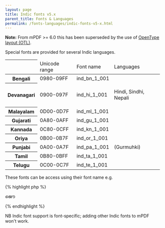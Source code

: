 ```yaml
---
layout: page
title: Indic fonts v5.x
parent_title: Fonts & Languages
permalink: /fonts-languages/indic-fonts-v5-x.html
---
```


<div id="bpmbook" class="bpmbook" style="direction:ltr;">
<div class="topic_user_field">
<div id="U0">

<div class="alert alert-info" role="alert"><b>Note:</b> From mPDF &gt;= 6.0 this has been superseded by the use of <a href="/fonts-languages/opentype-layout-otl.html">OpenType layout (OTL)</a>.</div>
<p>Special fonts are provided for several Indic languages.</p>
<table class="bpmTopnTailC"> <thead>
<tr> <th>&nbsp;</th>
<td>Unicode range</td>
<td>Font name

</td>
<td>Languages</td>
</tr>
</thead> <tbody>
<tr class="oddrow"> <th>Bengali</th>
<td>0980-09FF</td>
<td>ind_bn_1_001</td>
<td>&nbsp;</td>
</tr>
<tr class="evenrow"> <th>Devanagari</th>
<td>0900-097F</td>
<td>ind_hi_1_001</td>
<td>
<p>Hindi, Sindhi, Nepali</p>
</td>
</tr>
<tr class="oddrow"> <th>Malayalam</th>
<td>0D00-0D7F</td>
<td>ind_ml_1_001</td>
<td>&nbsp;</td>
</tr>
<tr class="evenrow"> <th>Gujarati</th>
<td>0A80-0AFF</td>
<td>ind_gu_1_001</td>
<td>&nbsp;</td>
</tr>
<tr class="oddrow"> <th>Kannada</th>
<td>0C80-0CFF</td>
<td>ind_kn_1_001</td>
<td>&nbsp;</td>
</tr>
<tr class="evenrow"> <th>Oriya</th>
<td>0B00-0B7F</td>
<td>ind_or_1_001</td>
<td>&nbsp;</td>
</tr>
<tr class="oddrow"> <th>Punjabi</th>
<td>0A00-0A7F</td>
<td>ind_pa_1_001</td>
<td>(Gurmuhki)</td>
</tr>
<tr class="evenrow"> <th>Tamil</th>
<td>0B80-0BFF</td>
<td>ind_ta_1_001</td>
<td>&nbsp;</td>
</tr>
<tr class="oddrow"> <th>Telugu</th>
<td>0C00-0C7F</td>
<td>ind_te_1_001</td>
<td>&nbsp;</td>
</tr>
</tbody> </table>
<p>These fonts can be access using their font name e.g.</p>

{% highlight php %}
<p style-"font-family: ind_ml_1_001;">ജൌ</p>
{% endhighlight %}

<p>NB Indic font support is font-specific; adding other Indic fonts to mPDF won't work.</p>
</div>
</div>

